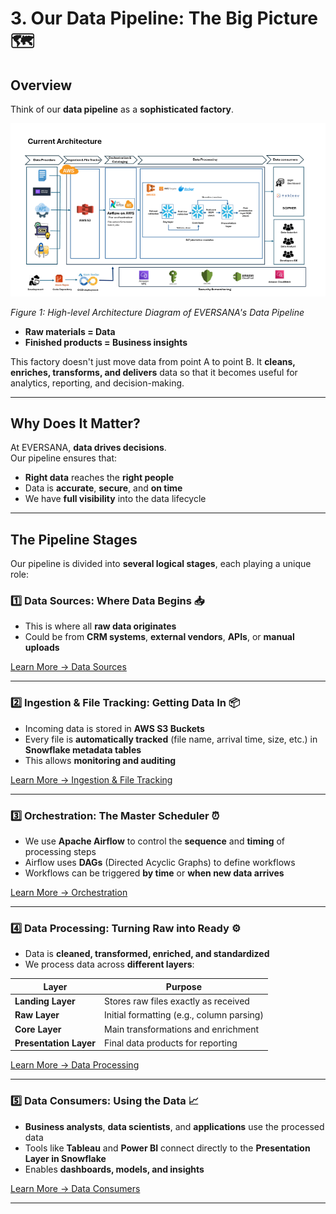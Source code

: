 # 3. Our Data Pipeline: The Big Picture 🗺️

## Overview

Think of our **data pipeline** as a **sophisticated factory**.

![EVERSANA Data Pipeline Architecture](../assets/architecture_diagram.png)

*Figure 1: High-level Architecture Diagram of EVERSANA's Data Pipeline*

- **Raw materials = Data**  
- **Finished products = Business insights**

This factory doesn't just move data from point A to point B. It **cleans, enriches, transforms, and delivers** data so that it becomes useful for analytics, reporting, and decision-making.

---

## Why Does It Matter?

At EVERSANA, **data drives decisions**.  
Our pipeline ensures that:

- **Right data** reaches the **right people**  
- Data is **accurate**, **secure**, and **on time**  
- We have **full visibility** into the data lifecycle

---

## The Pipeline Stages

Our pipeline is divided into **several logical stages**, each playing a unique role:

### 1️⃣ **Data Sources: Where Data Begins 📥**

- This is where all **raw data originates**  
- Could be from **CRM systems**, **external vendors**, **APIs**, or **manual uploads**

[Learn More → Data Sources](./data_sources.md)

---

### 2️⃣ **Ingestion & File Tracking: Getting Data In 📦**

- Incoming data is stored in **AWS S3 Buckets**  
- Every file is **automatically tracked** (file name, arrival time, size, etc.) in **Snowflake metadata tables**  
- This allows **monitoring and auditing**

[Learn More → Ingestion & File Tracking](./ingestion_file_tracking.md)

---

### 3️⃣ **Orchestration: The Master Scheduler ⏰**

- We use **Apache Airflow** to control the **sequence** and **timing** of processing steps  
- Airflow uses **DAGs** (Directed Acyclic Graphs) to define workflows  
- Workflows can be triggered **by time** or **when new data arrives**

[Learn More → Orchestration](./orchestration.md)

---

### 4️⃣ **Data Processing: Turning Raw into Ready ⚙️**

- Data is **cleaned, transformed, enriched, and standardized**  
- We process data across **different layers**:

| Layer             | Purpose                                   |
|------------------|-------------------------------------------|
| **Landing Layer** | Stores raw files exactly as received      |
| **Raw Layer**     | Initial formatting (e.g., column parsing) |
| **Core Layer**    | Main transformations and enrichment       |
| **Presentation Layer** | Final data products for reporting   |

[Learn More → Data Processing](./data_processing.md)

---

### 5️⃣ **Data Consumers: Using the Data 📈**

- **Business analysts**, **data scientists**, and **applications** use the processed data  
- Tools like **Tableau** and **Power BI** connect directly to the **Presentation Layer in Snowflake**  
- Enables **dashboards, models, and insights**

[Learn More → Data Consumers](./data_consumers.md)

---

